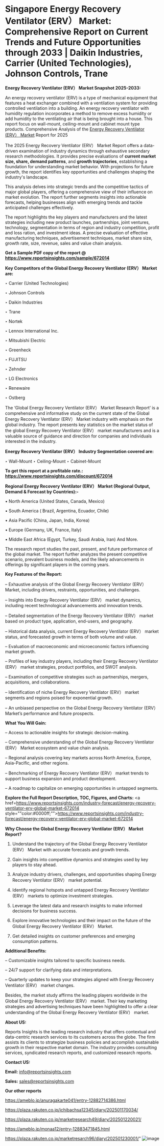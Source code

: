 # Singapore Energy Recovery Ventilator (ERV） Market: Comprehensive Report on Current Trends and Future Opportunities through 2033 | Daikin Industries, Carrier (United Technologies), Johnson Controls, Trane

<strong>Energy Recovery Ventilator (ERV） Market Snapshot 2025-2033:</strong>

An energy recovery ventilator (ERV) is a type of mechanical equipment that features a heat exchanger combined with a ventilation system for providing controlled ventilation into a building. An energy recovery ventilator with humidity regulation incorporates a method to remove excess humidity or add humidity to the ventilating air that is being brought into a house. This report focus on wall-mount, ceiling-mount and cabinet mount type products. Comprehensive Analysis of the <a href=https://www.reportsinsights.com/sample/672014>Energy Recovery Ventilator (ERV） Market</a> Report for 2025

The 2025 Energy Recovery Ventilator (ERV） Market Report offers a data-driven examination of industry dynamics through exhaustive secondary research methodologies. It provides precise evaluations of <strong>current market size, share, demand patterns</strong>, and <strong>growth trajectories</strong>, establishing a foundation for understanding market behavior. With projections for future growth, the report identifies key opportunities and challenges shaping the industry's landscape.

This analysis delves into strategic trends and the competitive tactics of major global players, offering a comprehensive view of their influence on market evolution. The report further segments insights into actionable forecasts, helping businesses align with emerging trends and tackle anticipated challenges effectively.

The report highlights the key players and manufacturers and the latest strategies including new product launches, partnerships, joint ventures, technology, segmentation in terms of region and industry competition, profit and loss ration, and investment ideas. A precise evaluation of effective manufacturing techniques, advertisement techniques, market share size, growth rate, size, revenue, sales and value chain analysis.

<strong>Get a Sample PDF copy of the report @ <a href=https://www.reportsinsights.com/sample/672014 style=color:#0000ff;>https://www.reportsinsights.com/sample/672014</a></strong>

<strong>Key Competitors of the Global Energy Recovery Ventilator (ERV） Market are:</strong>

‣ Carrier (United Technologies)

‣ Johnson Controls

‣ Daikin Industries

‣ Trane

‣ Nortek

‣ Lennox International Inc.

‣ Mitsubishi Electric

‣ Greenheck

‣ FUJITSU

‣ Zehnder

‣ LG Electronics

‣ Renewaire

‣ Ostberg

The ‘Global Energy Recovery Ventilator (ERV） Market Research Report’ is a comprehensive and informative study on the current state of the Global Energy Recovery Ventilator (ERV） Market industry with emphasis on the global industry. The report presents key statistics on the market status of the global Energy Recovery Ventilator (ERV） market manufacturers and is a valuable source of guidance and direction for companies and individuals interested in the industry.

<strong>Energy Recovery Ventilator (ERV） Industry Segmentation covered are:</strong>

‣ Wall-Mount
‣ Ceiling-Mount
‣ Cabinet-Mount

<strong>To get this report at a profitable rate.: <a href=https://www.reportsinsights.com/discount/672014 style=color:#0000ff;>https://www.reportsinsights.com/discount/672014</a></strong>

<strong>Regional Energy Recovery Ventilator (ERV） Market (Regional Output, Demand &amp; Forecast by Countries):-</strong>

• North America (United States, Canada, Mexico)

• South America ( Brazil, Argentina, Ecuador, Chile)

• Asia Pacific (China, Japan, India, Korea)

• Europe (Germany, UK, France, Italy)

• Middle East Africa (Egypt, Turkey, Saudi Arabia, Iran) And More.

The research report studies the past, present, and future performance of the global market. The report further analyzes the present competitive scenario, prevalent business models, and the likely advancements in offerings by significant players in the coming years.

<strong>Key Features of the Report:</strong>

– Exhaustive analysis of the Global Energy Recovery Ventilator (ERV） Market, including drivers, restraints, opportunities, and challenges.

– Insights into Energy Recovery Ventilator (ERV） market dynamics, including recent technological advancements and innovation trends.

– Detailed segmentation of the Energy Recovery Ventilator (ERV） market based on product type, application, end-users, and geography.

– Historical data analysis, current Energy Recovery Ventilator (ERV） market status, and forecasted growth in terms of both volume and value.

– Evaluation of macroeconomic and microeconomic factors influencing market growth.

– Profiles of key industry players, including their Energy Recovery Ventilator (ERV） market strategies, product portfolios, and SWOT analysis.

– Examination of competitive strategies such as partnerships, mergers, acquisitions, and collaborations.

– Identification of niche Energy Recovery Ventilator (ERV） market segments and regions poised for exponential growth.

– An unbiased perspective on the Global Energy Recovery Ventilator (ERV） Market’s performance and future prospects.

<strong>What You Will Gain:</strong>

– Access to actionable insights for strategic decision-making.

– Comprehensive understanding of the Global Energy Recovery Ventilator (ERV） Market ecosystem and value chain analysis.

– Regional analysis covering key markets across North America, Europe, Asia-Pacific, and other regions.

– Benchmarking of Energy Recovery Ventilator (ERV） market trends to support business expansion and product development.

– A roadmap to capitalize on emerging opportunities in untapped segments.

<strong>Explore the Full Report Description, TOC, Figures, and Charts:</strong>
<a href=https://www.reportsinsights.com/industry-forecast/energy-recovery-ventilator-erv-global-market-672014 style=""color:#0000ff;"">https://www.reportsinsights.com/industry-forecast/energy-recovery-ventilator-erv-global-market-672014</a>

<strong>Why Choose the Global Energy Recovery Ventilator (ERV） Market Report?</strong>

1. Understand the trajectory of the Global Energy Recovery Ventilator (ERV） Market with accurate forecasts and growth trends.

2. Gain insights into competitive dynamics and strategies used by key players to stay ahead.

3. Analyze industry drivers, challenges, and opportunities shaping Energy Recovery Ventilator (ERV） market potential.

4. Identify regional hotspots and untapped Energy Recovery Ventilator (ERV） markets to optimize investment strategies.

5. Leverage the latest data and research insights to make informed decisions for business success.

6. Explore innovative technologies and their impact on the future of the Global Energy Recovery Ventilator (ERV） Market.

7. Get detailed insights on customer preferences and emerging consumption patterns.

<strong>Additional Benefits:</strong>

– Customizable insights tailored to specific business needs.

– 24/7 support for clarifying data and interpretations.

– Quarterly updates to keep your strategies aligned with Energy Recovery Ventilator (ERV） market changes.

Besides, the market study affirms the leading players worldwide in the Global Energy Recovery Ventilator (ERV） market. Their key marketing strategies and advertising techniques have been highlighted to offer a clear understanding of the Global Energy Recovery Ventilator (ERV） market.

<strong><strong>About US</strong>:</strong>

Reports Insights is the leading research industry that offers contextual and data-centric research services to its customers across the globe. The firm assists its clients to strategize business policies and accomplish sustainable growth in their respective market domain. The industry provides consulting services, syndicated research reports, and customized research reports.

<strong>Contact US:</strong>

<p class=><b>Email:</b> <a href=mailto:info@reportsinsights.com>info@reportsinsights.com</a></p>
<p class=><b>Sales:</b> <a href=mailto:sales@reportsinsights.com>sales@reportsinsights.com</a></p>

<strong>Our other reports</strong>

<a href=https://ameblo.jp/anuragakarte041/entry-12882714386.html>https://ameblo.jp/anuragakarte041/entry-12882714386.html</a>

<a href=https://plaza.rakuten.co.jp/ichibachsa12345/diary/202501170034/>https://plaza.rakuten.co.jp/ichibachsa12345/diary/202501170034/</a>

<a href=https://plaza.rakuten.co.jp/marketresearch49/diary/202501220021/>https://plaza.rakuten.co.jp/marketresearch49/diary/202501220021/</a>

<a href=https://ameblo.jp/monaa12/entry-12883471845.html>https://ameblo.jp/monaa12/entry-12883471845.html</a>

<a href=https://plaza.rakuten.co.jp/marketresarch96/diary/202501230001/>https://plaza.rakuten.co.jp/marketresarch96/diary/202501230001/</a>"
![image](https://github.com/user-attachments/assets/7b1f3466-8104-4b89-8736-fa79aac30651)
